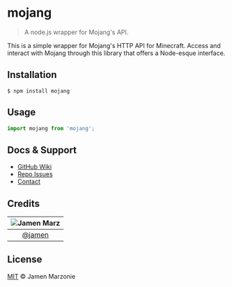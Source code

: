 mojang
======
> A node.js wrapper for Mojang's API.

This is a simple wrapper for Mojang's HTTP API for Minecraft.  Access and interact with Mojang through this library that offers a Node-esque interface.

## Installation
```shell
$ npm install mojang
```

## Usage
```javascript
import mojang from 'mojang';
```

## Docs & Support
 - [GitHub Wiki](/wiki)
 - [Repo Issues](/issues)
 - [Contact](#Credits)

## Credits

|![Jamen Marz][jamen-image]|
|:--------:|
| [@jamen] |

## License
[MIT][license] &copy; Jamen Marzonie

<!-- All links must be "tagged" -->
 [example-badge]: https://img.shields.io/badge/example-badge-green.svg
 [foobar-badge]: https://img.shields.io/badge/foobar-baz-green.svg

 [@jamen]: https://github.com/jamen
 [jamen-image]: https://avatars2.githubusercontent.com/u/6251703?v=3&s=125

 [license]: LICENSE
